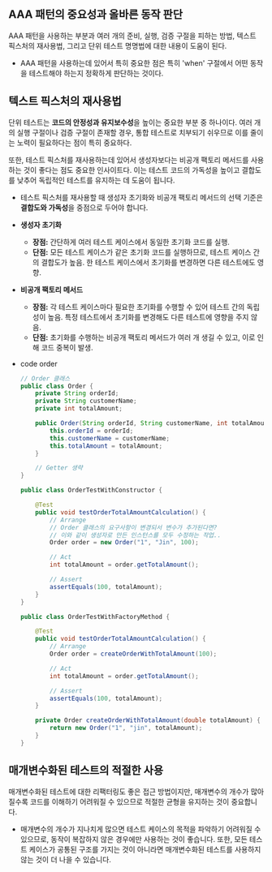 ## **AAA 패턴의 중요성과 올바른 동작 판단**

AAA 패턴을 사용하는 부분과 여러 개의 준비, 실행, 검증 구절을 피하는 방법, 텍스트 픽스처의 재사용법, 그리고 단위 테스트 명명법에 대한 내용이 도움이 된다.

- AAA 패턴을 사용하는데 있어서 특히 중요한 점은 특히 'when' 구절에서 어떤 동작을 테스트해야 하는지 정확하게 판단하는 것이다.

## **텍스트 픽스처의 재사용법**

단위 테스트는 **코드의 안정성과 유지보수성**을 높이는 중요한 부분 중 하나이다. 여러 개의 실행 구절이나 검증 구절이 존재할 경우, 통합 테스트로 치부되기 쉬우므로 이를 줄이는 노력이 필요하다는 점이 특히 중요하다.

또한, 테스트 픽스처를 재사용하는데 있어서 생성자보다는 비공개 팩토리 메서드를 사용하는 것이 좋다는 점도 중요한 인사이트다. 이는 테스트 코드의 가독성을 높이고 결합도를 낮추어 독립적인 테스트를 유지하는 데 도움이 됩니다.

- 테스트 픽스처를 재사용할 때 생성자 초기화와 비공개 팩토리 메서드의 선택 기준은 **결합도와 가독성**을 중점으로 두어야 합니다.
- **생성자 초기화**
  - **장점:** 간단하게 여러 테스트 케이스에서 동일한 초기화 코드를 실행.
  - **단점:** 모든 테스트 케이스가 같은 초기화 코드를 실행하므로, 테스트 케이스 간의 결합도가 높음. 한 테스트 케이스에서 초기화를 변경하면 다른 테스트에도 영향.
- **비공개 팩토리 메서드**
  - **장점:** 각 테스트 케이스마다 필요한 초기화를 수행할 수 있어 테스트 간의 독립성이 높음. 특정 테스트에서 초기화를 변경해도 다른 테스트에 영향을 주지 않음.
  - **단점:** 초기화를 수행하는 비공개 팩토리 메서드가 여러 개 생길 수 있고, 이로 인해 코드 중복이 발생.
- code
  order

  ```java
  // Order 클래스
  public class Order {
      private String orderId;
      private String customerName;
      private int totalAmount;

      public Order(String orderId, String customerName, int totalAmount) {
          this.orderId = orderId;
          this.customerName = customerName;
          this.totalAmount = totalAmount;
      }

      // Getter 생략
  }

  ```

  ```java
  public class OrderTestWithConstructor {

      @Test
      public void testOrderTotalAmountCalculation() {
          // Arrange
          // Order 클래스의 요구사항이 변경되서 변수가 추가된다면?
          // 이와 같이 생성자로 만든 인스턴스를 모두 수정하는 작업..
          Order order = new Order("1", "Jin", 100);

          // Act
          int totalAmount = order.getTotalAmount();

          // Assert
          assertEquals(100, totalAmount);
      }
  }

  ```

  ```java
  public class OrderTestWithFactoryMethod {

      @Test
      public void testOrderTotalAmountCalculation() {
          // Arrange
          Order order = createOrderWithTotalAmount(100);

          // Act
          int totalAmount = order.getTotalAmount();

          // Assert
          assertEquals(100, totalAmount);
      }

      private Order createOrderWithTotalAmount(double totalAmount) {
          return new Order("1", "jin", totalAmount);
      }
  }

  ```

## **매개변수화된 테스트의 적절한 사용**

매개변수화된 테스트에 대한 리팩터링도 좋은 접근 방법이지만, 매개변수의 개수가 많아질수록 코드를 이해하기 어려워질 수 있으므로 적절한 균형을 유지하는 것이 중요합니다.

- 매개변수의 개수가 지나치게 많으면 테스트 케이스의 목적을 파악하기 어려워질 수 있으므로, 동작이 복잡하지 않은 경우에만 사용하는 것이 좋습니다. 또한, 모든 테스트 케이스가 공통된 구조를 가지는 것이 아니라면 매개변수화된 테스트를 사용하지 않는 것이 더 나을 수 있습니다.
